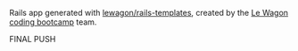Rails app generated with [lewagon/rails-templates](https://github.com/lewagon/rails-templates), created by the [Le Wagon coding bootcamp](https://www.lewagon.com) team.

FINAL PUSH
